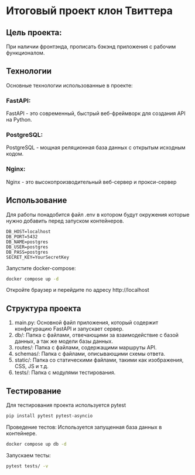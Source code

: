 # Итоговый проект клон Твиттера

## Цель проекта:
При наличии фронтэнда, прописать бэкэнд приложения с рабочим функционалом.

## Технологии
Основные технологии использованные в проекте:
### FastAPI: 
FastAPI - это современный, быстрый веб-фреймворк для создания API на Python.
### PostgreSQL: 
PostgreSQL - мощная реляционная база данных с открытым исходным кодом.

### Nginx: 
Nginx - это высокопроизводительный веб-сервер и прокси-сервер

## Использование
Для работы понадобится файл .env в котором будут окружения которые нужно добавить перед запуском контейнеров.
```.env
DB_HOST=localhost
DB_PORT=5432
DB_NAME=postgres
DB_USER=postgres
DB_PASS=postgres
SECRET_KEY=YourSecretKey

```
Запустите docker-compose:
```bash
docker compose up -d
```
Откройте браузер и перейдите по адресу http://localhost

## Структура проекта
1. main.py: Основной файл приложения, который содержит конфигурацию FastAPI и запускает сервер.
2. db/: Папка с файлами, отвечающими за взаимодействие с базой данных, а так же модели базы данных.
3. routes/: Папка с файлами, содержащими маршруты API.
4. schemas/: Папка с файлами, описывающими схемы ответа.
5. static/: Папка со статическими файлами, такими как изображения, CSS, JS и т.д.
6. tests/: Папка с модулями тестирования.

## Тестирование
Для тестирования проекта используется pytest
```bash
pip install pytest pytest-asyncio
```
Проведение тестов:
Используется запущенная база данных в контейнере.
```bash
docker compose up db -d
```
Запускаем тесты:
```bash
pytest tests/ -v
```